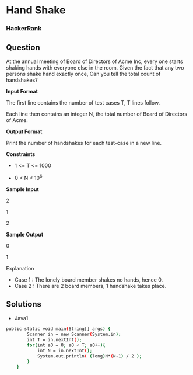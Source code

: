  # Hand Shake

 ### HackerRank

 ## Question
At the annual meeting of Board of Directors of Acme Inc, every one starts shaking hands with everyone else in the room. Given the fact that any two persons shake hand exactly once, Can you tell the total count of handshakes?

**Input Format**

The first line contains the number of test cases T, T lines follow. 

Each line then contains an integer N, the total number of Board of Directors of Acme.

**Output Format**

Print the number of handshakes for each test-case in a new line.

**Constraints**

* 1 <= T <= 1000 

* 0 < N < 10<sup>6</sup>

**Sample Input**

2

1

2

**Sample Output**

0

1

Explanation

* Case 1 : The lonely board member shakes no hands, hence 0. 
* Case 2 : There are 2 board members, 1 handshake takes place.

## Solutions
* Java1
```bash
public static void main(String[] args) {
        Scanner in = new Scanner(System.in);
        int T = in.nextInt();
        for(int a0 = 0; a0 < T; a0++){
            int N = in.nextInt();
            System.out.println( (long)N*(N-1) / 2 );
        }
    }
```